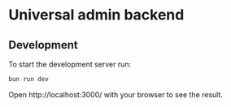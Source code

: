 # Universal admin backend

## Development

To start the development server run:

```bash
bun run dev
```

Open http://localhost:3000/ with your browser to see the result.
